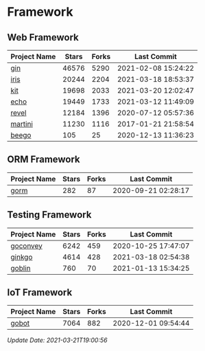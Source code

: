# Framework

## Web Framework
| Project Name | Stars | Forks | Last Commit |
| ------------ | ----- | ----- | ----------- |
| [gin](https://github.com/gin-gonic/gin) | 46576 | 5290 | 2021-02-08 15:24:22 |
| [iris](https://github.com/kataras/iris) | 20244 | 2204 | 2021-03-18 18:53:37 |
| [kit](https://github.com/go-kit/kit) | 19698 | 2033 | 2021-03-20 12:02:47 |
| [echo](https://github.com/labstack/echo) | 19449 | 1733 | 2021-03-12 11:49:09 |
| [revel](https://github.com/revel/revel) | 12184 | 1396 | 2020-07-12 05:57:36 |
| [martini](https://github.com/go-martini/martini) | 11230 | 1116 | 2017-01-21 21:58:54 |
| [beego](https://github.com/astaxie/beego) | 105 | 25 | 2020-12-13 11:36:23 |

## ORM Framework
| Project Name | Stars | Forks | Last Commit |
| ------------ | ----- | ----- | ----------- |
| [gorm](https://github.com/jinzhu/gorm) | 282 | 87 | 2020-09-21 02:28:17 |

## Testing Framework
| Project Name | Stars | Forks | Last Commit |
| ------------ | ----- | ----- | ----------- |
| [goconvey](https://github.com/smartystreets/goconvey) | 6242 | 459 | 2020-10-25 17:47:07 |
| [ginkgo](https://github.com/onsi/ginkgo) | 4614 | 428 | 2021-03-18 02:54:38 |
| [goblin](https://github.com/franela/goblin) | 760 | 70 | 2021-01-13 15:34:25 |

## IoT Framework
| Project Name | Stars | Forks | Last Commit |
| ------------ | ----- | ----- | ----------- |
| [gobot](https://github.com/hybridgroup/gobot) | 7064 | 882 | 2020-12-01 09:54:44 |

*Update Date: 2021-03-21T19:00:56*
